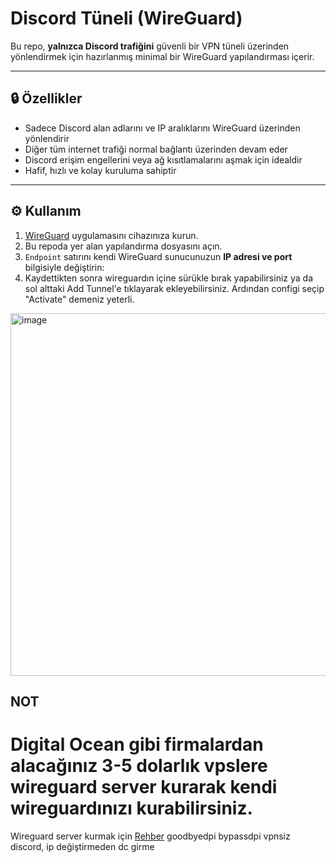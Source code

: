 # Discord Tüneli (WireGuard)

Bu repo, **yalnızca Discord trafiğini** güvenli bir VPN tüneli üzerinden yönlendirmek için hazırlanmış minimal bir WireGuard yapılandırması içerir.

---

## 🔒 Özellikler
- Sadece Discord alan adlarını ve IP aralıklarını WireGuard üzerinden yönlendirir  
- Diğer tüm internet trafiği normal bağlantı üzerinden devam eder  
- Discord erişim engellerini veya ağ kısıtlamalarını aşmak için idealdir  
- Hafif, hızlı ve kolay kuruluma sahiptir  

---

## ⚙️ Kullanım
1. [WireGuard](https://www.wireguard.com/install/) uygulamasını cihazınıza kurun.  
2. Bu repoda yer alan yapılandırma dosyasını açın.  
3. `Endpoint` satırını kendi WireGuard sunucunuzun **IP adresi ve port** bilgisiyle değiştirin:
4. Kaydettikten sonra wireguardın içine sürükle bırak yapabilirsiniz ya da sol alttaki Add Tunnel'e tıklayarak ekleyebilirsiniz. Ardından configi seçip "Activate" demeniz yeterli.

<img width="740" height="580" alt="image" src="https://github.com/user-attachments/assets/e99664c5-4ef3-4071-87da-a7a1b5eb00bb" />




## NOT 
# Digital Ocean gibi firmalardan alacağınız 3-5 dolarlık vpslere wireguard server kurarak kendi wireguardınızı kurabilirsiniz.

Wireguard server kurmak için [Rehber](https://github.com/sonerce/wireguard-install)
goodbyedpi bypassdpi
vpnsiz discord, ip değiştirmeden dc girme
